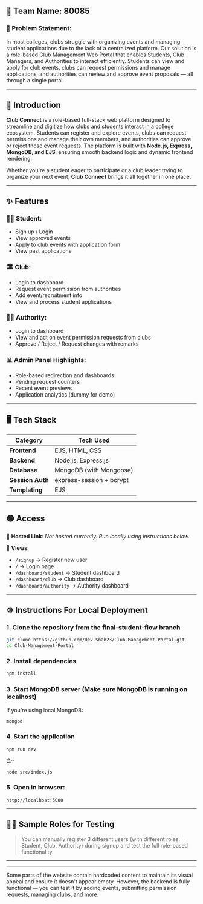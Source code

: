 ## 👥 Team Name: 80085

### 💼 Problem Statement:

In most colleges, clubs struggle with organizing events and managing student applications due to the lack of a centralized platform. Our solution is a role-based Club Management Web Portal that enables Students, Club Managers, and Authorities to interact efficiently. Students can view and apply for club events, clubs can request permissions and manage applications, and authorities can review and approve event proposals — all through a single portal.

---

## 📜 Introduction

**Club Connect** is a role-based full-stack web platform designed to streamline and digitize how clubs and students interact in a college ecosystem. Students can register and explore events, clubs can request permissions and manage their own members, and authorities can approve or reject those event requests. The platform is built with **Node.js, Express, MongoDB, and EJS**, ensuring smooth backend logic and dynamic frontend rendering.

Whether you're a student eager to participate or a club leader trying to organize your next event, **Club Connect** brings it all together in one place.

---

## ✨ Features

### 👩‍🎓 Student:

* Sign up / Login
* View approved events
* Apply to club events with application form
* View past applications

### 🏛️ Club:

* Login to dashboard
* Request event permission from authorities
* Add event/recruitment info
* View and process student applications

### 🧑‍⚖️ Authority:

* Login to dashboard
* View and act on event permission requests from clubs
* Approve / Reject / Request changes with remarks

### 📊 Admin Panel Highlights:

* Role-based redirection and dashboards
* Pending request counters
* Recent event previews
* Application analytics (dummy for demo)

---

## 🖥️ Tech Stack

| Category         | Tech Used                |
| ---------------- | ------------------------ |
| **Frontend**     | EJS, HTML, CSS           |
| **Backend**      | Node.js, Express.js      |
| **Database**     | MongoDB (with Mongoose)  |
| **Session Auth** | express-session + bcrypt |
| **Templating**   | EJS                      |

---

## 🟢 Access

🚀 **Hosted Link**: *Not hosted currently. Run locally using instructions below.*

📁 **Views**:

* `/signup` → Register new user
* `/` → Login page
* `/dashboard/student` → Student dashboard
* `/dashboard/club` → Club dashboard
* `/dashboard/authority` → Authority dashboard

---

## ⚙️ Instructions For Local Deployment

### 1. Clone the repository from the final-student-flow branch

```bash
git clone https://github.com/Dev-Shah23/Club-Management-Portal.git
cd Club-Management-Portal
```

### 2. Install dependencies

```bash
npm install
```

### 3. Start MongoDB server (Make sure MongoDB is running on localhost)

If you're using local MongoDB:

```bash
mongod
```

### 4. Start the application

```bash
npm run dev
```

*Or:*

```bash
node src/index.js
```

### 5. Open in browser:

```
http://localhost:5000
```

---

## 👨‍💻 Sample Roles for Testing

> You can manually register 3 different users (with different roles: Student, Club, Authority) during signup and test the full role-based functionality.

---


---
Some parts of the website contain hardcoded content to maintain its visual appeal and ensure it doesn't appear empty. However, the backend is fully functional — you can test it by adding events, submitting permission requests, managing clubs, and more.
